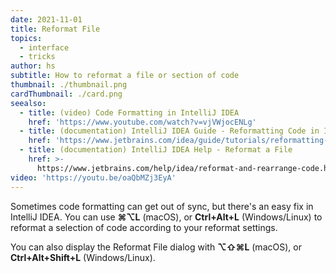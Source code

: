 ```yaml
---
date: 2021-11-01
title: Reformat File
topics:
  - interface
  - tricks
author: hs
subtitle: How to reformat a file or section of code
thumbnail: ./thumbnail.png
cardThumbnail: ./card.png
seealso:
  - title: (video) Code Formatting in IntelliJ IDEA
    href: 'https://www.youtube.com/watch?v=vjVWjocENLg'
  - title: (documentation) IntelliJ IDEA Guide - Reformatting Code in IntelliJ IDEA
    href: 'https://www.jetbrains.com/idea/guide/tutorials/reformatting-code/'
  - title: (documentation) IntelliJ IDEA Help - Reformat a File
    href: >-
      https://www.jetbrains.com/help/idea/reformat-and-rearrange-code.html#reformat_file
video: 'https://youtu.be/oaQbMZj3EyA'
---
```

Sometimes code formatting can get out of sync, but there's an easy fix in IntelliJ IDEA. You can use **⌘⌥L** (macOS), or **Ctrl+Alt+L** (Windows/Linux) to reformat a selection of code according to your reformat settings. 
 
You can also display the Reformat File dialog with **⌥⇧⌘L** (macOS), or **Ctrl+Alt+Shift+L** (Windows/Linux).
